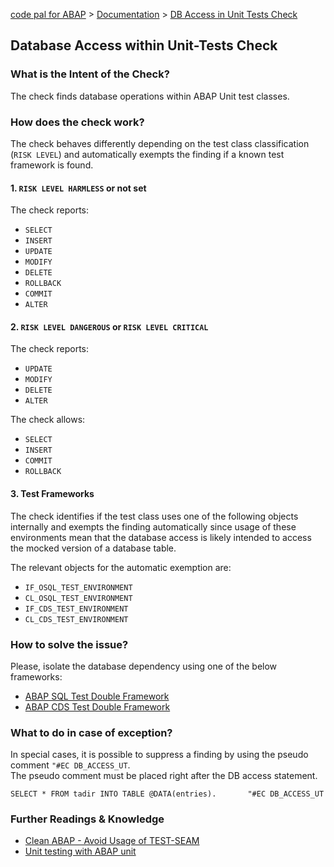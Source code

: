 [code pal for ABAP](../../README.md) > [Documentation](../check_documentation.md) > [DB Access in Unit Tests Check](db-access-in-ut.md)

## Database Access within Unit-Tests Check

### What is the Intent of the Check?

The check finds database operations within ABAP Unit test classes. 

### How does the check work?

The check behaves differently depending on the test class classification (`RISK LEVEL`) and automatically exempts the finding if a known test framework is found. 

#### 1. `RISK LEVEL HARMLESS` or not set

The check reports:
* `SELECT`
* `INSERT`
* `UPDATE`
* `MODIFY`
* `DELETE`
* `ROLLBACK`
* `COMMIT`
* `ALTER`

#### 2. `RISK LEVEL DANGEROUS` or `RISK LEVEL CRITICAL`

The check reports:
* `UPDATE`
* `MODIFY`
* `DELETE`
* `ALTER`

The check allows:
* `SELECT`
* `INSERT`
* `COMMIT`
* `ROLLBACK`

#### 3. Test Frameworks

The check identifies if the test class uses one of the following objects internally and exempts the finding automatically since usage of these environments mean that the database access is likely intended to access the mocked version of a database table.

The relevant objects for the automatic exemption are:
* `IF_OSQL_TEST_ENVIRONMENT`
* `CL_OSQL_TEST_ENVIRONMENT`
* `IF_CDS_TEST_ENVIRONMENT`
* `CL_CDS_TEST_ENVIRONMENT` 
  
### How to solve the issue?

Please, isolate the database dependency using one of the below frameworks:
* [ABAP SQL Test Double Framework](https://help.sap.com/viewer/c238d694b825421f940829321ffa326a/1809.000/en-US/8562b437073d4b9c93078c45f7a64f21.html)
* [ABAP CDS Test Double Framework](https://help.sap.com/viewer/5371047f1273405bb46725a417f95433/Cloud/en-US/8562b437073d4b9c93078c45f7a64f21.html)

### What to do in case of exception?

In special cases, it is possible to suppress a finding by using the pseudo comment `"#EC DB_ACCESS_UT`.  
The pseudo comment must be placed right after the DB access statement.

```ABAP
SELECT * FROM tadir INTO TABLE @DATA(entries).       "#EC DB_ACCESS_UT
```

### Further Readings & Knowledge

* [Clean ABAP - Avoid Usage of TEST-SEAM](https://github.com/SAP/styleguides/blob/main/clean-abap/CleanABAP.md#use-test-seams-as-temporary-workaround)
* [Unit testing with ABAP unit](https://help.sap.com/docs/SAP_S4HANA_CLOUD/25cf71e63940453397a32dc2b7676947/08c60b52cb85444ea3069779274b43db.html?q=abap%20unit%20test)

